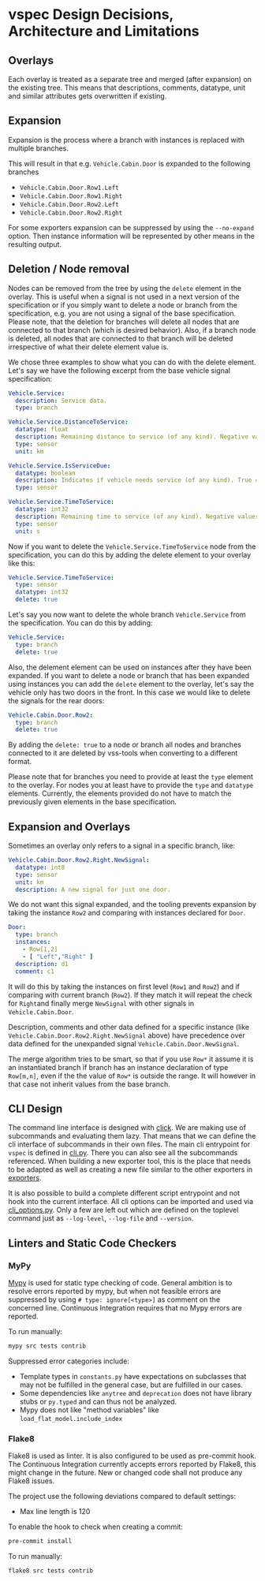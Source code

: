 # vspec Design Decisions, Architecture and Limitations

## Overlays

Each overlay is treated as a separate tree and merged (after expansion) on the existing tree.
This means that descriptions, comments, datatype, unit and similar attributes gets overwritten if existing.

## Expansion

Expansion is the process where a branch with instances is replaced with multiple branches.

This will result in that e.g. `Vehicle.Cabin.Door` is expanded to the following branches

* `Vehicle.Cabin.Door.Row1.Left`
* `Vehicle.Cabin.Door.Row1.Right`
* `Vehicle.Cabin.Door.Row2.Left`
* `Vehicle.Cabin.Door.Row2.Right`

For some exporters expansion can be suppressed by using the `--no-expand` option.
Then instance information will be represented by other means in the resulting output.

## Deletion / Node removal

Nodes can be removed from the tree by using the `delete` element in the overlay.
This is useful when a signal is not used in a next version of the specification or if you
simply want to delete a node or branch from the specification, e.g. you are not using a signal of the base
specification.
Please note, that the deletion for branches will delete all nodes that are connected to that branch (which is
desired behavior). Also, if a branch node is deleted, all nodes that are connected to that branch will be deleted
irrespective of what their delete element value is.

We chose three examples to show what you can do with the delete element. Let's say we have the following excerpt from
the base vehicle signal specification:

```yaml
Vehicle.Service:
  description: Service data.
  type: branch

Vehicle.Service.DistanceToService:
  datatype: float
  description: Remaining distance to service (of any kind). Negative values indicate service overdue.
  type: sensor
  unit: km

Vehicle.Service.IsServiceDue:
  datatype: boolean
  description: Indicates if vehicle needs service (of any kind). True = Service needed now or in the near future. False = No known need for service.
  type: sensor

Vehicle.Service.TimeToService:
  datatype: int32
  description: Remaining time to service (of any kind). Negative values indicate service overdue.
  type: sensor
  unit: s
```

Now if you want to delete the `Vehicle.Service.TimeToService` node from the specification, you can do this by adding the
delete element to your overlay like this:

```yaml
Vehicle.Service.TimeToService:
  type: sensor
  datatype: int32
  delete: true
```

Let's say you now want to delete the whole branch `Vehicle.Service` from the specification. You can do this by adding:

```yaml
Vehicle.Service:
  type: branch
  delete: true
```

Also, the delement element can be used on instances after they have been expanded. If you want to delete a node or
branch that has been expanded using instances you can add the `delete` element to the overlay, let's say the vehicle
only has two doors in the front. In this case we would like to delete the signals for the rear doors:

```yaml
Vehicle.Cabin.Door.Row2:
  type: branch
  delete: true
```

By adding the `delete: true` to a node or branch all nodes and branches connected to it are deleted by vss-tools
when converting to a different format.

Please note that for branches you need to provide at least the `type` element to
the overlay. For nodes you at least have to provide the `type` and `datatype` elements. Currently, the elements provided
do not have to match the previously given elements in the base specification.

## Expansion and Overlays

Sometimes an overlay only refers to a signal in a specific branch, like:

```yaml
Vehicle.Cabin.Door.Row2.Right.NewSignal:
  datatype: int8
  type: sensor
  unit: km
  description: A new signal for just one door.
```

We do not want this signal expanded, and the tooling prevents expansion by taking the instance `Row2` and comparing with
instances declared for `Door`.

```yaml
Door:
  type: branch
  instances:
    - Row[1,2]
    - [ "Left","Right" ]
  description: d1
  comment: c1
```

It will do this by taking the instances on first level (`Row1` and `Row2`) and if comparing with current
branch (`Row2`).
If they match it will repeat the check for `Right`and finally merge `NewSignal` with other signals
in `Vehicle.Cabin.Door`.

Description, comments and other data defined for a specific instance (like `Vehicle.Cabin.Door.Row2.Right.NewSignal`
above) have precedence
over data defined for the unexpanded signal `Vehicle.Cabin.Door.NewSignal`.

The merge algorithm tries to be smart, so that if you use `Row*` it assume it is an instantiated branch if branch has an
instance declaration of type `Row[m,n]`,
even if the the value of `Row*` is outside the range. It will however in that case not inherit values from the base
branch.

## CLI Design

The command line interface is designed with [click](https://click.palletsprojects.com/).
We are making use of subcommands and evaluating them lazy.
That means that we can define the cli interface of subcommands in their own files.
The main cli entrypoint for `vspec` is defined in [cli.py](../src/vss_tools/cli.py).
There you can also see all the subcommands referenced.
When building a new exporter tool, this is the place that needs to be adapted as well
as creating a new file similar to the other exporters in [exporters](../src/vss_tools/exporters).

It is also possible to build a complete different script entrypoint and not hook into the current interface.
All cli options can be imported and used via [cli_options.py](../src/vss_tools/cli_options.py).
Only a few are left out which are defined on the toplevel command just as `--log-level`, `--log-file` and `--version`.

## Linters and Static Code Checkers

### MyPy

[Mypy](https://mypy-lang.org/) is used for static type checking of code.
General ambition is to resolve errors reported by mypy, but when not feasible errors are suppressed
by using `# type: ignore[<type>]` as comment on the concerned line.
Continuous Integration requires that no Mypy errors are reported.

To run manually:

```bash
mypy src tests contrib
```

Suppressed error categories include:

* Template types in `constants.py` have expectations on subclasses that may not be fulfilled in the general case,
  but are fulfilled in our cases.
* Some dependencies like `anytree` and `deprecation` does not have library stubs or `py.typed`
  and can thus not be analyzed.
* Mypy does not like "method variables" like `load_flat_model.include_index`

### Flake8

Flake8 is used as linter. It is also configured to be used as pre-commit hook.
The Continuous Integration currently accepts errors reported by Flake8,
this might change in the future.
New or changed code shall not produce any Flake8 issues.

The project use the following deviations compared to default settings:

* Max line length is 120

To enable the hook to check when creating a commit:

```bash
pre-commit install
```

To run manually:

```bash
flake8 src tests contrib
```
